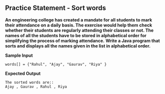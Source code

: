 ## Practice Statement - Sort words

**An engineering college has created a mandate for all students to mark their attendance on a daily basis. The exercise would help them check whether their students are regularly attending their classes or not. The names of all the students have to be stored in alphabetical order for simplifying the process of marking attendance.**
**Write a Java program that sorts and displays all the names given in the list in alphabetical order.**

**Sample Input**

    words[] = {"Rahul", "Ajay", "Gaurav", "Riya" }

**Expected Output**

    The sorted words are::
    Ajay , Gaurav , Rahul , Riya
